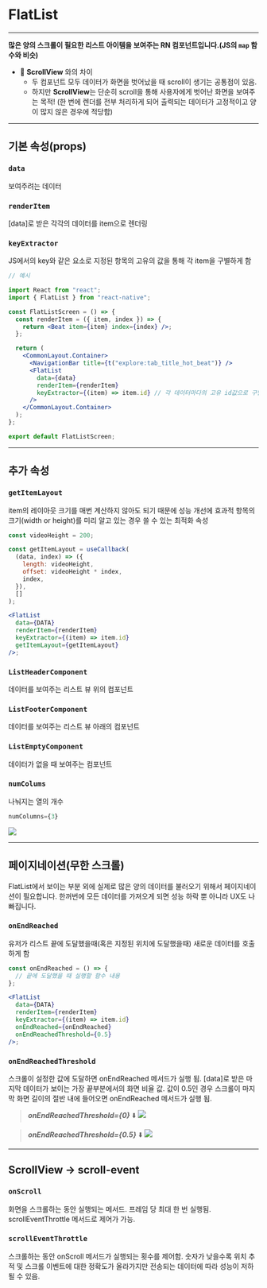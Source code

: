 # FlatList

---

**많은 양의 스크롤이 필요한 리스트 아이템을 보여주는 RN 컴포넌트입니다.(JS의 `map` 함수와 비슷)**

- 🤔 **ScrollView** 와의 차이
  - 두 컴포넌트 모두 데이터가 화면을 벗어났을 때 scroll이 생기는 공통점이 있음.
  - 하지만 **ScrollView**는 단순히 scroll을 통해 사용자에게 벗어난 화면을 보여주는 목적!
    (한 번에 렌더를 전부 처리하게 되어 출력되는 데이터가 고정적이고 양이 많지 않은 경우에 적당함)

---

## 기본 속성(props)

### `data`

보여주려는 데이터

### `renderItem`

[data]로 받은 각각의 데이터를 item으로 렌더링

### `keyExtractor`

JS에서의 key와 같은 요소로 지정된 항목의 고유의 값을 통해 각 item을 구별하게 함

```jsx
// 예시

import React from "react";
import { FlatList } from "react-native";

const FlatListScreen = () => {
  const renderItem = ({ item, index }) => {
    return <Beat item={item} index={index} />;
  };

  return (
    <CommonLayout.Container>
      <NavigationBar title={t("explore:tab_title_hot_beat")} />
      <FlatList
        data={data}
        renderItem={renderItem}
        keyExtractor={(item) => item.id} // 각 데이터마다의 고유 id값으로 구별
      />
    </CommonLayout.Container>
  );
};

export default FlatListScreen;
```

---

## 추가 속성

### `getItemLayout`

item의 레이아웃 크기를 매번 계산하지 않아도 되기 때문에 성능 개선에 효과적
항목의 크기(width or height)를 미리 알고 있는 경우 쓸 수 있는 최적화 속성

```jsx
const videoHeight = 200;

const getItemLayout = useCallback(
  (data, index) => ({
    length: videoHeight,
    offset: videoHeight * index,
    index,
  }),
  []
);

<FlatList
  data={DATA}
  renderItem={renderItem}
  keyExtractor={(item) => item.id}
  getItemLayout={getItemLayout}
/>;
```

### `ListHeaderComponent`

데이터를 보여주는 리스트 뷰 위의 컴포넌트

### `ListFooterComponent`

데이터를 보여주는 리스트 뷰 아래의 컴포넌트

### `ListEmptyComponent`

데이터가 없을 때 보여주는 컴포넌트

### `numColums`

나눠지는 열의 개수

```jsx
numColumns={3}
```

![](https://velog.velcdn.com/images/rhfovk/post/b78b7711-2c07-4b9c-91ff-fbc0771486db/image.png)

---

## 페이지네이션(무한 스크롤)

FlatList에서 보이는 부분 외에 실제로 많은 양의 데이터를 불러오기 위해서 페이지네이션이 필요합니다. 한꺼번에 모든 데이터를 가져오게 되면 성능 하락 뿐 아니라 UX도 나빠집니다.

### `onEndReached`

유저가 리스트 끝에 도달했을때(혹은 지정된 위치에 도달했을때) 새로운 데이터를 호출하게 함

```jsx
const onEndReached = () => {
  // 끝에 도달했을 때 실행할 함수 내용
};

<FlatList
  data={DATA}
  renderItem={renderItem}
  keyExtractor={(item) => item.id}
  onEndReached={onEndReached}
  onEndReachedThreshold={0.5}
/>;
```

### `onEndReachedThreshold`

스크롤이 설정한 값에 도달하면 onEndReached 메서드가 실행 됨. [data]로 받은 마지막 데이터가 보이는 가장 끝부분에서의 화면 비율 값. 값이 0.5인 경우 스크롤이 마지막 화면 길이의 절반 내에 들어오면 onEndReached 메서드가 실행 됨.

> **_onEndReachedThreshold={0}_** ⬇️
> ![](https://velog.velcdn.com/images/rhfovk/post/13cf2bec-d919-43bc-9683-bbda9dca4774/image.gif)

> **_onEndReachedThreshold={0.5}_** ⬇️
> ![](https://velog.velcdn.com/images/rhfovk/post/8439ba24-554e-4c05-9b72-ecee302e0ec7/image.gif)

---

## ScrollView → scroll-event

### `onScroll`

화면을 스크롤하는 동안 실행되는 메서드. 프레임 당 최대 한 번 실행됨. scrollEventThrottle 메서드로 제어가 가능.

### `scrollEventThrottle`

스크롤하는 동안 onScroll 메서드가 실행되는 횟수를 제어함. 숫자가 낮을수록 위치 추적 및 스크롤 이벤트에 대한 정확도가 올라가지만 전송되는 데이터에 따라 성능이 저하될 수 있음.

